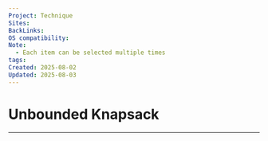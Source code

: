 ```yaml
---
Project: Technique
Sites: 
BackLinks: 
OS compatibility: 
Note:
  - Each item can be selected multiple times
tags: 
Created: 2025-08-02
Updated: 2025-08-03
---
```

# Unbounded Knapsack
---
